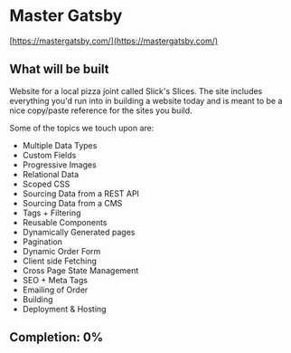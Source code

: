 # Master Gatsby

[https://mastergatsby.com/](https://mastergatsby.com/)

## What will be built

Website for a local pizza joint called Slick's Slices. The site includes everything you'd run into in building a website today and is meant to be a nice copy/paste reference for the sites you build.

Some of the topics we touch upon are:

- Multiple Data Types
- Custom Fields
- Progressive Images
- Relational Data
- Scoped CSS
- Sourcing Data from a REST API
- Sourcing Data from a CMS
- Tags + Filtering
- Reusable Components
- Dynamically Generated pages
- Pagination
- Dynamic Order Form
- Client side Fetching
- Cross Page State Management
- SEO + Meta Tags
- Emailing of Order
- Building
- Deployment & Hosting

## Completion: **0%**
